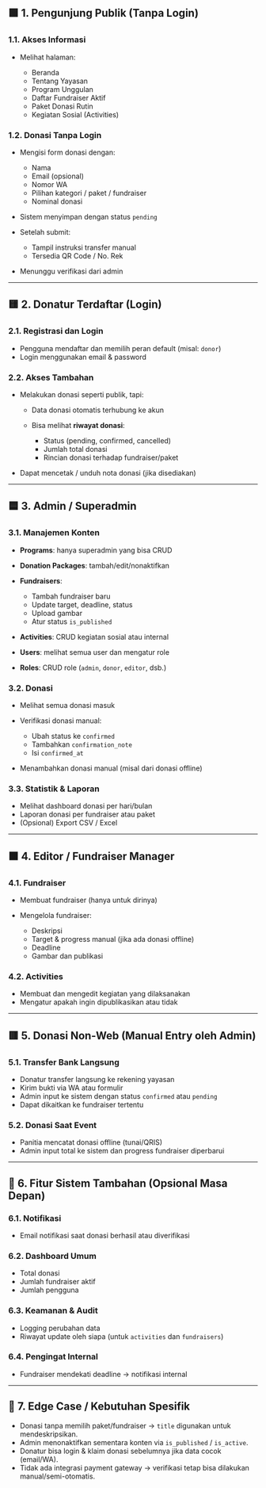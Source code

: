 ## 🟩 1. **Pengunjung Publik (Tanpa Login)**

### 1.1. Akses Informasi

- Melihat halaman:

  - Beranda
  - Tentang Yayasan
  - Program Unggulan
  - Daftar Fundraiser Aktif
  - Paket Donasi Rutin
  - Kegiatan Sosial (Activities)

### 1.2. Donasi Tanpa Login

- Mengisi form donasi dengan:

  - Nama
  - Email (opsional)
  - Nomor WA
  - Pilihan kategori / paket / fundraiser
  - Nominal donasi

- Sistem menyimpan dengan status `pending`
- Setelah submit:

  - Tampil instruksi transfer manual
  - Tersedia QR Code / No. Rek

- Menunggu verifikasi dari admin

---

## 🟨 2. **Donatur Terdaftar (Login)**

### 2.1. Registrasi dan Login

- Pengguna mendaftar dan memilih peran default (misal: `donor`)
- Login menggunakan email & password

### 2.2. Akses Tambahan

- Melakukan donasi seperti publik, tapi:

  - Data donasi otomatis terhubung ke akun
  - Bisa melihat **riwayat donasi**:

    - Status (pending, confirmed, cancelled)
    - Jumlah total donasi
    - Rincian donasi terhadap fundraiser/paket

- Dapat mencetak / unduh nota donasi (jika disediakan)

---

## 🟦 3. **Admin / Superadmin**

### 3.1. Manajemen Konten

- **Programs**: hanya superadmin yang bisa CRUD
- **Donation Packages**: tambah/edit/nonaktifkan
- **Fundraisers**:

  - Tambah fundraiser baru
  - Update target, deadline, status
  - Upload gambar
  - Atur status `is_published`

- **Activities**: CRUD kegiatan sosial atau internal
- **Users**: melihat semua user dan mengatur role
- **Roles**: CRUD role (`admin`, `donor`, `editor`, dsb.)

### 3.2. Donasi

- Melihat semua donasi masuk
- Verifikasi donasi manual:

  - Ubah status ke `confirmed`
  - Tambahkan `confirmation_note`
  - Isi `confirmed_at`

- Menambahkan donasi manual (misal dari donasi offline)

### 3.3. Statistik & Laporan

- Melihat dashboard donasi per hari/bulan
- Laporan donasi per fundraiser atau paket
- (Opsional) Export CSV / Excel

---

## 🟧 4. **Editor / Fundraiser Manager**

### 4.1. Fundraiser

- Membuat fundraiser (hanya untuk dirinya)
- Mengelola fundraiser:

  - Deskripsi
  - Target & progress manual (jika ada donasi offline)
  - Deadline
  - Gambar dan publikasi

### 4.2. Activities

- Membuat dan mengedit kegiatan yang dilaksanakan
- Mengatur apakah ingin dipublikasikan atau tidak

---

## 🟥 5. **Donasi Non-Web (Manual Entry oleh Admin)**

### 5.1. Transfer Bank Langsung

- Donatur transfer langsung ke rekening yayasan
- Kirim bukti via WA atau formulir
- Admin input ke sistem dengan status `confirmed` atau `pending`
- Dapat dikaitkan ke fundraiser tertentu

### 5.2. Donasi Saat Event

- Panitia mencatat donasi offline (tunai/QRIS)
- Admin input total ke sistem dan progress fundraiser diperbarui

---

## 🔷 6. **Fitur Sistem Tambahan (Opsional Masa Depan)**

### 6.1. Notifikasi

- Email notifikasi saat donasi berhasil atau diverifikasi

### 6.2. Dashboard Umum

- Total donasi
- Jumlah fundraiser aktif
- Jumlah pengguna

### 6.3. Keamanan & Audit

- Logging perubahan data
- Riwayat update oleh siapa (untuk `activities` dan `fundraisers`)

### 6.4. Pengingat Internal

- Fundraiser mendekati deadline → notifikasi internal

---

## 🔶 7. **Edge Case / Kebutuhan Spesifik**

- Donasi tanpa memilih paket/fundraiser → `title` digunakan untuk mendeskripsikan.
- Admin menonaktifkan sementara konten via `is_published` / `is_active`.
- Donatur bisa login & klaim donasi sebelumnya jika data cocok (email/WA).
- Tidak ada integrasi payment gateway → verifikasi tetap bisa dilakukan manual/semi-otomatis.
